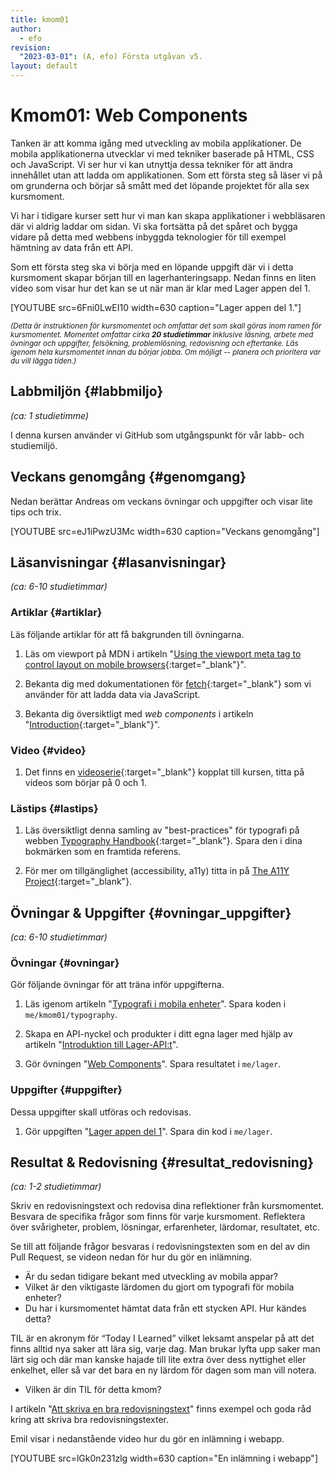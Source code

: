 ```yaml
---
title: kmom01
author:
  - efo
revision:
  "2023-03-01": (A, efo) Första utgåvan v5.
layout: default
---
```

Kmom01: Web Components
==================================

Tanken är att komma igång med utveckling av mobila applikationer. De mobila applikationerna utvecklar vi med tekniker baserade på HTML, CSS och JavaScript. Vi ser hur vi kan utnyttja dessa tekniker för att ändra innehållet utan att ladda om applikationen. Som ett första steg så läser vi på om grunderna och börjar så smått med det löpande projektet för alla sex kursmoment.



<!--more-->



Vi har i tidigare kurser sett hur vi man kan skapa applikationer i webbläsaren där vi aldrig laddar om sidan. Vi ska fortsätta på det spåret och bygga vidare på detta med webbens inbyggda teknologier för till exempel hämtning av data från ett API.

Som ett första steg ska vi börja med en löpande uppgift där vi i detta kursmoment skapar början till en lagerhanteringsapp. Nedan finns en liten video som visar hur det kan se ut när man är klar med Lager appen del 1.

[YOUTUBE src=6Fni0LwEI10 width=630 caption="Lager appen del 1."]



<small><i>(Detta är instruktionen för kursmomentet och omfattar det som skall göras inom ramen för kursmomentet. Momentet omfattar cirka **20 studietimmar** inklusive läsning, arbete med övningar och uppgifter, felsökning, problemlösning, redovisning och eftertanke. Läs igenom hela kursmomentet innan du börjar jobba. Om möjligt -- planera och prioritera var du vill lägga tiden.)</i></small>



Labbmiljön  {#labbmiljo}
---------------------------------

*(ca: 1 studietimme)*

I denna kursen använder vi GitHub som utgångspunkt för vår labb- och studiemiljö.



Veckans genomgång  {#genomgang}
---------------------------------

Nedan berättar Andreas om veckans övningar och uppgifter och visar lite tips och trix.

[YOUTUBE src=eJ1iPwzU3Mc width=630 caption="Veckans genomgång"]



Läsanvisningar  {#lasanvisningar}
---------------------------------

*(ca: 6-10 studietimmar)*



### Artiklar {#artiklar}

Läs följande artiklar för att få bakgrunden till övningarna.

1. Läs om viewport på MDN i artikeln "[Using the viewport meta tag to control layout on mobile browsers](https://developer.mozilla.org/en-US/docs/Web/HTML/Viewport_meta_tag){:target="_blank"}".

1. Bekanta dig med dokumentationen för [fetch](https://developer.mozilla.org/en-US/docs/Web/API/Fetch_API){:target="_blank"} som vi använder för att ladda data via JavaScript.

1. Bekanta dig översiktligt med _web components_ i artikeln "[Introduction](https://www.webcomponents.org/introduction){:target="_blank"}".



### Video {#video}

1. Det finns en [videoserie](https://www.youtube.com/playlist?list=PLKtP9l5q3ce_CbhJOudHjxkjYofM98kvh){:target="_blank"} kopplat till kursen, titta på videos som börjar på 0 och 1.



### Lästips {#lastips}

1. Läs översiktligt denna samling av "best-practices" för typografi på webben [Typography Handbook](https://web.archive.org/web/20231219201010/http://typographyhandbook.com/){:target="_blank"}. Spara den i dina bokmärken som en framtida referens.

1. För mer om tillgänglighet (accessibility, a11y) titta in på [The A11Y Project](https://a11yproject.com/){:target="_blank"}.



Övningar & Uppgifter  {#ovningar_uppgifter}
-------------------------------------------

*(ca: 6-10 studietimmar)*



### Övningar {#ovningar}

Gör följande övningar för att träna inför uppgifterna.

1. Läs igenom artikeln "[Typografi i mobila enheter](kunskap/typografi-i-mobila-enheter)". Spara koden i `me/kmom01/typography`.

1. Skapa en API-nyckel och produkter i ditt egna lager med hjälp av artikeln "[Introduktion till Lager-API:t](kunskap/introduktion-till-lager-api)".

1. Gör övningen "[Web Components](kunskap/web-components)". Spara resultatet i `me/lager`.



### Uppgifter {#uppgifter}

Dessa uppgifter skall utföras och redovisas.

1. Gör uppgiften "[Lager appen del 1](uppgift/lager-appen-del-1)". Spara din kod i `me/lager`.



Resultat & Redovisning  {#resultat_redovisning}
-----------------------------------------------

*(ca: 1-2 studietimmar)*

Skriv en redovisningstext och redovisa dina reflektioner från kursmomentet. Besvara de specifika frågor som finns för varje kursmoment. Reflektera över svårigheter, problem, lösningar, erfarenheter, lärdomar, resultatet, etc.

Se till att följande frågor besvaras i redovisningstexten som en del av din Pull Request, se videon nedan för hur du gör en inlämning.

* Är du sedan tidigare bekant med utveckling av mobila appar?
* Vilket är den viktigaste lärdomen du gjort om typografi för mobila enheter?
* Du har i kursmomentet hämtat data från ett stycken API. Hur kändes detta?

TIL är en akronym för “Today I Learned” vilket leksamt anspelar på att det finns alltid nya saker att lära sig, varje dag. Man brukar lyfta upp saker man lärt sig och där man kanske hajade till lite extra över dess nyttighet eller enkelhet, eller så var det bara en ny lärdom för dagen som man vill notera.

* Vilken är din TIL för detta kmom?

I artikeln "[Att skriva en bra redovisningstext](https://dbwebb.se/faq/att-skriva-en-bra-redovisningstext)" finns exempel och goda råd kring att skriva bra redovisningstexter.

Emil visar i nedanstående video hur du gör en inlämning i webapp.

[YOUTUBE src=lGk0n231zlg width=630 caption="En inlämning i webapp"]
